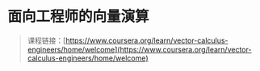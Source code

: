 # 面向工程师的向量演算

> 课程链接：[https://www.coursera.org/learn/vector-calculus-engineers/home/welcome](https://www.coursera.org/learn/vector-calculus-engineers/home/welcome)

